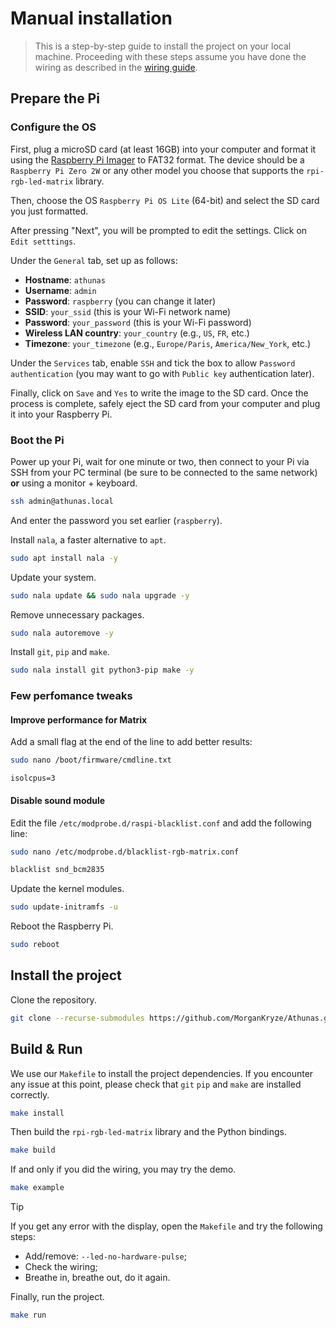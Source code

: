 # Manual installation

> This is a step-by-step guide to install the project on your local machine. Proceeding with these steps assume you have done the wiring as described in the [wiring guide](./docs/wiring.md).

## Prepare the Pi

### Configure the OS

First, plug a microSD card (at least 16GB) into your computer and format it using the [Raspberry Pi Imager](https://www.raspberrypi.com/software/) to FAT32 format. The device should be a `Raspberry Pi Zero 2W` or any other model you choose that supports the `rpi-rgb-led-matrix` library.

Then, choose the OS `Raspberry Pi OS Lite` (64-bit) and select the SD card you just formatted.

After pressing "Next", you will be prompted to edit the settings. Click on `Edit setttings`.

Under the `General` tab, set up as follows:

- **Hostname**: `athunas`
- **Username**: `admin`
- **Password**: `raspberry` (you can change it later)
- **SSID**: `your_ssid` (this is your Wi-Fi network name)
- **Password**: `your_password` (this is your Wi-Fi password)
- **Wireless LAN country**: `your_country` (e.g., `US`, `FR`, etc.)
- **Timezone**: `your_timezone` (e.g., `Europe/Paris`, `America/New_York`, etc.)

Under the `Services` tab, enable `SSH` and tick the box to allow `Password authentication` (you may want to go with `Public key` authentication later).

Finally, click on `Save` and `Yes` to write the image to the SD card. Once the process is complete, safely eject the SD card from your computer and plug it into your Raspberry Pi.

### Boot the Pi

Power up your Pi, wait for one minute or two, then connect to your Pi via SSH from your PC terminal (be sure to be connected to the same network) **or** using a monitor + keyboard.

```bash
ssh admin@athunas.local
```

And enter the password you set earlier (`raspberry`).

Install `nala`, a faster alternative to `apt`.

```bash
sudo apt install nala -y
```

Update your system.

```bash
sudo nala update && sudo nala upgrade -y
```

Remove unnecessary packages.

```bash
sudo nala autoremove -y
```

Install `git`, `pip` and `make`.

```bash
sudo nala install git python3-pip make -y
```

### Few perfomance tweaks

#### Improve performance for Matrix

Add a small flag at the end of the line to add better results:

```bash
sudo nano /boot/firmware/cmdline.txt
```

```plaintext
isolcpus=3
```

#### Disable sound module

Edit the file `/etc/modprobe.d/raspi-blacklist.conf` and add the following line:

```bash
sudo nano /etc/modprobe.d/blacklist-rgb-matrix.conf
```

```bash
blacklist snd_bcm2835
```

Update the kernel modules.

```bash
sudo update-initramfs -u
```

Reboot the Raspberry Pi.

```bash
sudo reboot
```

## Install the project

Clone the repository.

```bash
git clone --recurse-submodules https://github.com/MorganKryze/Athunas.git && cd Athunas
```

## Build & Run

We use our `Makefile` to install the project dependencies. If you encounter any issue at this point, please check that `git` `pip` and `make` are installed correctly.

```bash
make install
```

Then build the `rpi-rgb-led-matrix` library and the Python bindings.

```bash
make build
```

If and only if you did the wiring, you may try the demo.

```bash
make example
```

> [!TIP]
> If you get any error with the display, open the `Makefile` and try the following steps:
>
> - Add/remove: `--led-no-hardware-pulse`;
> - Check the wiring;
> - Breathe in, breathe out, do it again.

Finally, run the project.

```bash
make run
```
